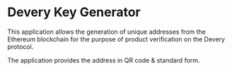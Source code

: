 # Devery Key Generator

This application allows the generation of unique addresses from the Ethereum blockchain for the purpose of product verification on the Devery protocol.

The application provides the address in QR code & standard form. 